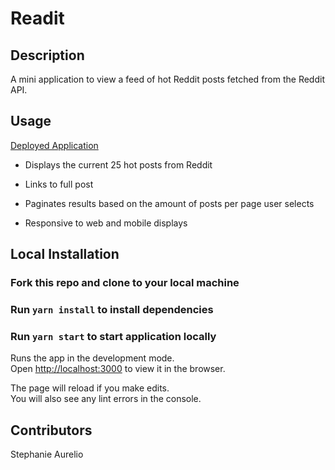 # Readit
## Description

A mini application to view a feed of hot Reddit posts fetched from the Reddit API.

## Usage

[Deployed Application](https://cocky-swartz-f47a14.netlify.app/)

- Displays the current 25 hot posts from Reddit

- Links to full post

- Paginates results based on the amount of posts per page user selects

- Responsive to web and mobile displays

## Local Installation

### Fork this repo and clone to your local machine

### Run `yarn install` to install dependencies

### Run `yarn start` to start application locally

Runs the app in the development mode.<br />
Open [http://localhost:3000](http://localhost:3000) to view it in the browser.

The page will reload if you make edits.<br />
You will also see any lint errors in the console.

## Contributors

Stephanie Aurelio



